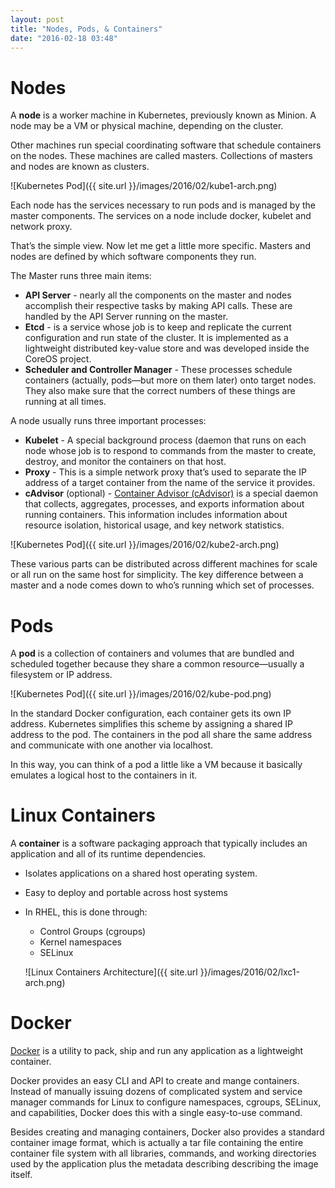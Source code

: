 ```yaml
---
layout: post
title: "Nodes, Pods, & Containers"
date: "2016-02-18 03:48"
---
```


# Nodes

A **node** is a worker machine in Kubernetes, previously known as Minion. A node may be a VM or physical machine, depending on the cluster.

Other machines run special coordinating software that schedule containers on the nodes. These machines are called masters. Collections of masters and nodes are known as clusters.

![Kubernetes Pod]({{ site.url }}/images/2016/02/kube1-arch.png)

Each node has the services necessary to run pods and is managed by the master components. The services on a node include docker, kubelet and network proxy.

That’s the simple view. Now let me get a little more specific. Masters and nodes are defined by which software components they run.

The Master runs three main items:

- **API Server** - nearly all the components on the master and nodes accomplish their respective tasks by making API calls. These are handled by the API Server running on the master.
- **Etcd** - is a service whose job is to keep and replicate the current configuration and run state of the cluster. It is implemented as a lightweight distributed key-value store and was developed inside the CoreOS project.
- **Scheduler and Controller Manager** - These processes schedule containers (actually, pods—but more on them later) onto target nodes. They also make sure that the correct numbers of these things are running at all times.

A node usually runs three important processes:

- **Kubelet** - A special background process (daemon that runs on each node whose job is to respond to commands from the master to create, destroy, and monitor the containers on that host.
- **Proxy** - This is a simple network proxy that’s used to separate the IP address of a target container from the name of the service it provides.
- **cAdvisor** (optional) - [Container Advisor (cAdvisor)](http://bit.ly/1izYGLi) is a special daemon that collects, aggregates, processes, and exports information about running containers. This information includes information about resource isolation, historical usage, and key network statistics.

![Kubernetes Pod]({{ site.url }}/images/2016/02/kube2-arch.png)

These various parts can be distributed across different machines for scale or all run on the same host for simplicity. The key difference between a master and a node comes down to who’s running which set of processes.

# Pods

A **pod** is a collection of containers and volumes that are bundled and scheduled together because they share a common resource—usually a filesystem or IP address.

![Kubernetes Pod]({{ site.url }}/images/2016/02/kube-pod.png)

In the standard Docker configuration, each container gets its own IP address. Kubernetes simplifies this scheme by assigning a shared IP address to the pod. The containers in the pod all share the same address and communicate with one another via localhost.

In this way, you can think of a pod a little like a VM because it basically emulates a logical host to the containers in it.

# Linux Containers

A **container** is a software packaging approach that typically includes an application and all of its runtime dependencies.

- Isolates applications on a
shared host operating system.
- Easy to deploy and portable
across host systems
- In RHEL, this is done through:
  - Control Groups (cgroups)
  - Kernel namespaces
  - SELinux


  ![Linux Containers Architecture]({{ site.url }}/images/2016/02/lxc1-arch.png)

# Docker

[Docker](https://www.docker.com/) is a utility to pack, ship and run any application as a lightweight container.

Docker provides an easy CLI and API to create and mange containers. Instead of manually issuing dozens of complicated  system and service manager commands for Linux to configure namespaces, cgroups, SELinux, and capabilities, Docker does this with a single easy-to-use command.

Besides creating and managing containers, Docker also provides a standard container image format, which is actually a tar file containing the entire container file system with all libraries, commands, and working directories used by the application plus the metadata describing describing the image itself.
